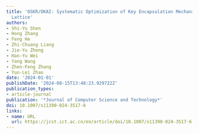 ```yaml
---
title: 'OSKR/OKAI: Systematic Optimization of Key Encapsulation Mechanisms from Module
  Lattice'
authors:
- Shi-Yu Shen
- Hong Zhang
- Feng He
- Zhi-Chuang Liang
- Jie-Yu Zheng
- Han-Yu Wei
- Yang Wang
- Zhen-Feng Zhang
- Yun-Lei Zhao
date: '2024-01-01'
publishDate: '2024-08-15T13:48:23.929722Z'
publication_types:
- article-journal
publication: '*Journal of Computer Science and Technology*'
doi: 10.1007/s11390-024-3517-6
links:
- name: URL
  url: https://jcst.ict.ac.cn/en/article/doi/10.1007/s11390-024-3517-6
---
```

